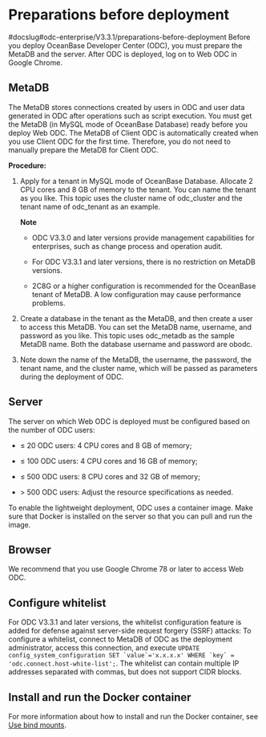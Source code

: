 Preparations before deployment 
===================================================
#docslug#odc-enterprise/V3.3.1/preparations-before-deployment
Before you deploy OceanBase Developer Center (ODC), you must prepare the MetaDB and the server. After ODC is deployed, log on to Web ODC in Google Chrome. 

MetaDB 
---------------------------

The MetaDB stores connections created by users in ODC and user data generated in ODC after operations such as script execution. You must get the MetaDB (in MySQL mode of OceanBase Database) ready before you deploy Web ODC. The MetaDB of Client ODC is automatically created when you use Client ODC for the first time. Therefore, you do not need to manually prepare the MetaDB for Client ODC. 

**Procedure:** 

1. Apply for a tenant in MySQL mode of OceanBase Database. Allocate 2 CPU cores and 8 GB of memory to the tenant. You can name the tenant as you like. This topic uses the cluster name of odc_cluster and the tenant name of odc_tenant as an example. 

   **Note**

   
   * ODC V3.3.0 and later versions provide management capabilities for enterprises, such as change process and operation audit.

     
   
   * For ODC V3.3.1 and later versions, there is no restriction on MetaDB versions.

     
   
   * 2C8G or a higher configuration is recommended for the OceanBase tenant of MetaDB. A low configuration may cause performance problems.

     
   

   
   

2. Create a database in the tenant as the MetaDB, and then create a user to access this MetaDB. You can set the MetaDB name, username, and password as you like. This topic uses odc_metadb as the sample MetaDB name. Both the database username and password are obodc.

   

3. Note down the name of the MetaDB, the username, the password, the tenant name, and the cluster name, which will be passed as parameters during the deployment of ODC.

   




Server 
---------------------------

The server on which Web ODC is deployed must be configured based on the number of ODC users:

* ≤ 20 ODC users: 4 CPU cores and 8 GB of memory;

  

* ≤ 100 ODC users: 4 CPU cores and 16 GB of memory;

  

* ≤ 500 ODC users: 8 CPU cores and 32 GB of memory;

  

* \> 500 ODC users: Adjust the resource specifications as needed.

  




To enable the lightweight deployment, ODC uses a container image. Make sure that Docker is installed on the server so that you can pull and run the image.

Browser 
----------------------------

We recommend that you use Google Chrome 78 or later to access Web ODC.

Configure whitelist 
----------------------------------------

For ODC V3.3.1 and later versions, the whitelist configuration feature is added for defense against server-side request forgery (SSRF) attacks: To configure a whitelist, connect to MetaDB of ODC as the deployment administrator, access this connection, and execute ``UPDATE config_system_configuration SET `value`='x.x.x.x' WHERE `key` = 'odc.connect.host-white-list';``. The whitelist can contain multiple IP addresses separated with commas, but does not support CIDR blocks.

Install and run the Docker container 
---------------------------------------------------------

For more information about how to install and run the Docker container, see [Use bind mounts](https://docs.docker.com/storage/bind-mounts/).
